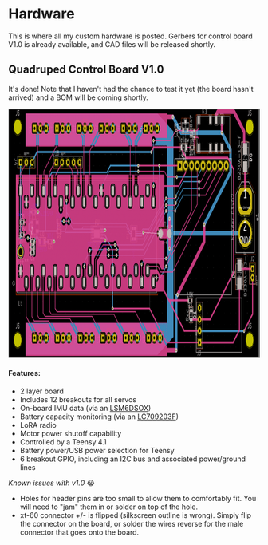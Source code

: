 # Hardware

This is where all my custom hardware is posted. Gerbers for control board V1.0 is already available, and CAD files will be released shortly.

## Quadruped Control Board V1.0

It's done! Note that I haven't had the chance to test it yet (the board hasn't arrived) and a BOM will be coming shortly.

<img src="PCBV1-0/layoutV1-0.png" height="500">

#### Features:
- 2 layer board
- Includes 12 breakouts for all servos
- On-board IMU data (via an [LSM6DSOX](https://www.st.com/resource/en/datasheet/lsm6dsox.pdf))
- Battery capacity monitoring (via an [LC709203F](https://www.onsemi.com/pdf/datasheet/lc709203f-d.pdf))
- LoRA radio 
- Motor power shutoff capability
- Controlled by a Teensy 4.1
- Battery power/USB power selection for Teensy
- 6 breakout GPIO, including an I2C bus and associated power/ground lines

*Known issues with v1.0* 😭
- Holes for header pins are too small to allow them to comfortably fit. You will need to "jam" them in or solder on top of the hole.
- xt-60 connector +/- is flipped (silkscreen outline is wrong). Simply flip the connector on the board, or solder the wires reverse for the male connector that goes onto the board. 
